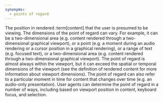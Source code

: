 ```yaml
---
synonyms:
  - points of regard
---
```


The position in rendered :term[content] that the user is presumed to be viewing. The dimensions of the point of regard can vary.
For example, it can be a two-dimensional area (e.g. content rendered through a two-dimensional graphical viewport),
or a point (e.g. a moment during an audio rendering or a cursor position in a graphical rendering),
or a range of text (e.g. focused text), or a two-dimensional area (e.g. content rendered through a
two-dimensional graphical viewport). The point of regard is almost always within the viewport,
but it can exceed the spatial or temporal dimensions of the viewport (see the definition of
rendered content for more information about viewport dimensions).
The point of regard can also refer to a particular moment in time for content that changes over time (e.g. an audio-only presentation).
User agents can determine the point of regard in a number of ways, including based on viewport position in content, keyboard focus, and selection.
